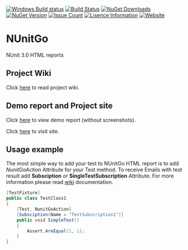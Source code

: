 [![Windows Build status](https://ci.appveyor.com/api/projects/status/github/elv1s42/nunitgo?branch=master&svg=true)](https://ci.appveyor.com/project/elv1s42/nunitgo/branch/master)
[![Build Status](https://travis-ci.org/elv1s42/NUnitGo.svg?branch=master)](https://travis-ci.org/elv1s42/NUnitGo)
[![NuGet Downloads](https://img.shields.io/nuget/dt/NUnitGo.svg)](https://www.nuget.org/packages/NUnitGo/) 
[![NuGet Version](https://img.shields.io/nuget/v/NUnitGo.svg)](https://www.nuget.org/packages/NUnitGo/)
[![Issue Count](https://codeclimate.com/github/elv1s42/NUnitGo/badges/issue_count.svg)](https://codeclimate.com/github/elv1s42/NUnitGo)
[![Lisence Information](https://img.shields.io/npm/l/express.svg)](https://github.com/elv1s42/NUnitGo/blob/master/LICENSE.txt)
[![Website](https://img.shields.io/badge/Website-visit-brightgreen.svg)](http://elv1s42.github.io/NUnitGo/)

# NUnitGo
NUnit 3.0 HTML reports

## Project Wiki

Click [here](https://github.com/elv1s42/NUnitGo/wiki) to read project wiki.

## Demo report and Project site

Click [here](http://elv1s42.github.io/NUnitGo/ReportExample/) to view demo report (without screenshots).

Click [here](http://elv1s42.github.io/NUnitGo/) to visit site.

##  Usage example

The most simple way to add your test to NUnitGo HTML report is to add *NunitGoAction* Attribute for your Test method. To receive Emails with test result add **Subsciption** or **SingleTestSubscription** Attribute. For more information please read [wiki](https://github.com/elv1s42/NUnitGo/wiki) documentation.

```csharp
[TestFixture]
public class TestClass1
{
    [Test, NunitGoAction]
    [Subsciption(Name = "TestSubscription1")]
    public void SimpleTest()
    {
        Assert.AreEqual(1, 1);
    }
}
```
